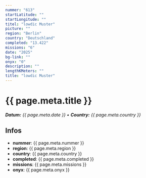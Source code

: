 ```yaml
---
nummer: "613"
startLatitude: ""
startLongitude: ""
titel: "lowdic Muster"
picture: ""
region: "Berlin"
country: "Deutschland"
completed: "13.422"
missions: "6"
date: "2025"
bg-link: ""
onyx: "0"
description: ""
lengthKMeters: ""
title: "lowdic Muster"
---
```


# {{ page.meta.title }}
_**Datum:** {{ page.meta.date }} • **Country:** {{ page.meta.country }}_

## Infos
- **nummer**: {{ page.meta.nummer }}
- **region**: {{ page.meta.region }}
- **country**: {{ page.meta.country }}
- **completed**: {{ page.meta.completed }}
- **missions**: {{ page.meta.missions }}
- **onyx**: {{ page.meta.onyx }}

